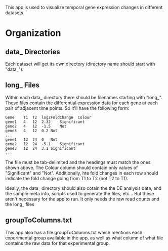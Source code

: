 This app is used to visualize temporal gene expression changes in different datasets

# Organization

## data_ Directories
Each dataset will get its own directory (directory name should start with "data_").

## long_ Files
Within each data_ directory there should be filenames starting with "long_". These files contain the differential expression data for each gene at each pair of adjacent time points. So it'll have the following form:

```
Gene	T1	T2	log2FoldChange	Colour
gene1	4	12	2.32	Significant
gene2	4	12	-1.5	Not
gene3	4	12	0.2	Not
...
gene1	12	24	0	Not
gene2	12	24	-5.1	Significant
gene3	12	24	3.1	Significant
...
```

The file must be tab-delimited and the headings must match the ones shown above. The Colour column should contain only values of "Significant" and "Not". Additionally, hte fold changes in each row should indicate the fold change going from T1 to T2 (not T2 to T1).


Ideally, the data_ directory should also cotain the the DE analysis data, and the sample meta info, scripts used to generate the files, etc... But these aren't necessary for the app to run. It only needs the raw read counts and the long_ files

## groupToColumns.txt
This app also has a file groupToColumns.txt which mentions each experimental group available in the app, as well as what column of what file contains the raw data for that experimental group.
